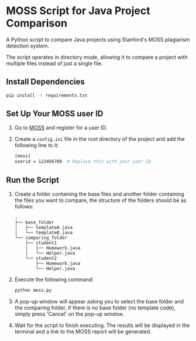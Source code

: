 # MOSS Script for Java Project Comparison

A Python script to compare Java projects using Stanford's MOSS plagiarism detection system.

The script operates in directory mode, allowing it to compare a project with multiple files instead of just a single file.

## Install Dependencies

```bash
pip install -r requirements.txt
```

## Set Up Your MOSS user ID

1. Go to [MOSS](https://theory.stanford.edu/~aiken/moss/) and register for a user ID.
1. Create a `config.ini` file in the root directory of the project and add the following line to it:

    ```bash
    [moss]
    userid = 123456789  # Replace this with your user ID
    ```

## Run the Script

1. Create a folder containing the base files and another folder containing the files you want to compare, the structure of the folders should be as follows:

    ```plaintext
    .
    ├── base_folder
    |   ├── templateA.java
    |   └── templateB.java
    └── comparing_folder
        ├── student1
        |   ├── Homework.java
        |   └── Helper.java
        └── student2
            ├── Homework.java
            └── Helper.java
    ```

1. Execute the following command:

    ```bash
    python moss.py
    ```

1. A pop-up window will appear asking you to select the base folder and the comparing folder, if there is no base folder (no template code), simply press 'Cancel' on the pop-up window.

1. Wait for the script to finish executing. The results will be displayed in the terminal and a link to the MOSS report will be generated.
